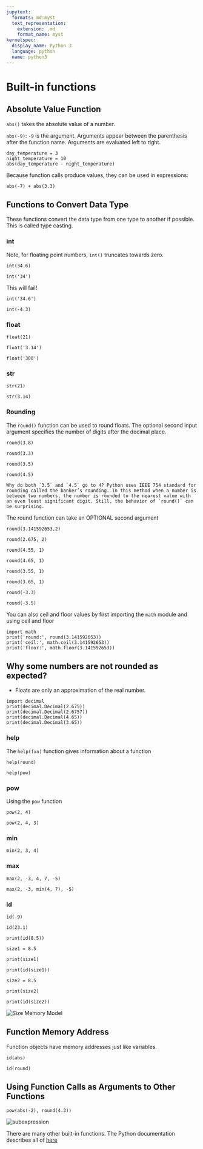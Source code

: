 ```yaml
---
jupytext:
  formats: md:myst
  text_representation:
    extension: .md
    format_name: myst
kernelspec:
  display_name: Python 3
  language: python
  name: python3
---
```


# Built-in functions

## Absolute Value Function

`abs()` takes the absolute value of a number.

`abs(-9)`: `-9` is the argument. Arguments appear between the parenthesis after the function name. Arguments are evaluated left to right.

```{code-cell} ipython3
day_temperature = 3
night_temperature = 10
abs(day_temperature - night_temperature)
```

Because function calls produce values, they can be used in expressions:

```{code-cell} ipython3
abs(-7) + abs(3.3)
```

## Functions to Convert Data Type

These functions convert the data type from one type to another if possible. This is called type casting.

### int

Note, for floating point numbers, `int()` truncates towards zero.

```{code-cell} ipython3
int(34.6)
```

```{code-cell} ipython3
int('34')
```

This will fail!

```{code-cell} ipython3
int('34.6')
```

```{code-cell} ipython3
int(-4.3)
```

### float

```{code-cell} ipython3
float(21)
```

```{code-cell} ipython3
float('3.14')
```

```{code-cell} ipython3
float('300')
```

### str

```{code-cell} ipython3
str(21)
```

```{code-cell} ipython3
str(3.14)
```

### Rounding

The `round()` function can be used to round floats. The optional second input argument specifies the number of digits after the decimal place.

```{code-cell} ipython3
round(3.8)
```

```{code-cell} ipython3
round(3.3)
```

```{code-cell} ipython3
round(3.5)
```

```{code-cell} ipython3
round(4.5)
```

```{warning}
Why do both `3.5` and `4.5` go to 4? Python uses IEEE 754 standard for rounding called the banker’s rounding. In this method when a number is between two numbers, the number is rounded to the nearest value with an even least significant digit. Still, the behavior of `round()` can be surprising. 
```

The round function can take an OPTIONAL second argument

```{code-cell} ipython3
round(3.141592653,2)
```

```{code-cell} ipython3
round(2.675, 2)
```

```{code-cell} ipython3
round(4.55, 1)
```

```{code-cell} ipython3
round(4.65, 1)
```

```{code-cell} ipython3
round(3.55, 1)
```

```{code-cell} ipython3
round(3.65, 1)
```

```{code-cell} ipython3
round(-3.3)
```

```{code-cell} ipython3
round(-3.5)
```

You can also ceil and floor values by first importing the `math` module and using ceil and floor

```{code-cell} ipython3
import math
print('round:', round(3.141592653))
print('ceil:', math.ceil(3.141592653))
print('floor:', math.floor(3.141592653))
```

## Why some numbers are not rounded as expected?

- Floats are only an approximation of the real number.

```{code-cell} ipython3
import decimal
print(decimal.Decimal(2.675))
print(decimal.Decimal(2.6757))
print(decimal.Decimal(4.65))
print(decimal.Decimal(3.65))
```


### help

The `help(fxn)` function gives information about a function

```{code-cell} ipython3
help(round)

```

```{code-cell} ipython3
help(pow)
```

### pow

Using the `pow` function

```{code-cell} ipython3
pow(2, 4)
```

```{code-cell} ipython3
pow(2, 4, 3) 
```

### min

```{code-cell} ipython3
min(2, 3, 4)
```

### max

```{code-cell} ipython3
max(2, -3, 4, 7, -5)
```

```{code-cell} ipython3
max(2, -3, min(4, 7), -5)
```

### id

```{code-cell} ipython3
id(-9)
```

```{code-cell} ipython3
id(23.1)
```

```{code-cell} ipython3
print(id(8.5))

size1 = 8.5

print(size1)

print(id(size1))

size2 = 8.5

print(size2)

print(id(size2))
```

![Size Memory Model](./size.png)

## Function Memory Address

Function objects have memory addresses just like variables.

```{code-cell} ipython3
id(abs)
```

```{code-cell} ipython3
id(round)
```

## Using Function Calls as Arguments to Other Functions

```{code-cell} ipython3
pow(abs(-2), round(4.3))
```

![subexpression](./subexpression.png)

There are many other built-in functions. The Python documentation describes all of [here](https://docs.python.org/3/library/functions.html#built-in-functions)
